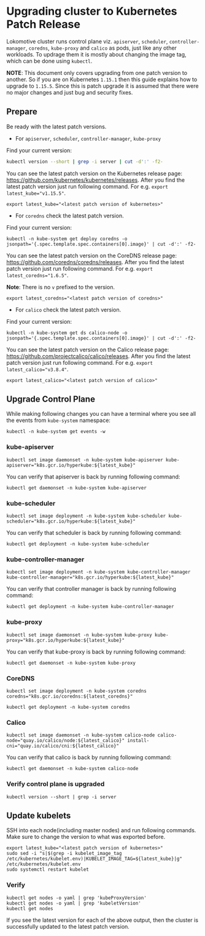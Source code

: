 # Upgrading cluster to Kubernetes Patch Release

Lokomotive cluster runs control plane viz. `apiserver`, `scheduler`, `controller-manager`, `coredns`, `kube-proxy` and `calico` as pods, just like any other workloads. To updrage them it is mostly about changing the image tag, which can be done using `kubectl`.

**NOTE**: This document only covers upgrading from one patch version to another. So if you are on Kubernetes `1.15.1` then this guide explains how to upgrade to `1.15.5`. Since this is patch upgrade it is assumed that there were no major changes and just bug and security fixes.

## Prepare

Be ready with the latest patch versions.

* For `apiserver`, `scheduler`, `controller-manager`, `kube-proxy`

Find your current version:

```bash
kubectl version --short | grep -i server | cut -d':' -f2-
```

You can see the latest patch version on the Kubernetes release page: https://github.com/kubernetes/kubernetes/releases. After you find the latest patch version just run following command. For e.g. `export latest_kube="v1.15.5"`.

```
export latest_kube="<latest patch version of kubernetes>"
```

* For `coredns` check the latest patch version.

Find your current version:

```
kubectl -n kube-system get deploy coredns -o jsonpath='{.spec.template.spec.containers[0].image}' | cut -d':' -f2-
```

You can see the latest patch version on the CoreDNS release page: https://github.com/coredns/coredns/releases. After you find the latest patch version just run following command. For e.g. `export latest_coredns="1.6.5"`.

**Note**: There is no `v` prefixed to the version.

```
export latest_coredns="<latest patch version of coredns>"
```

* For `calico` check the latest patch version.

Find your current version:

```
kubectl -n kube-system get ds calico-node -o jsonpath='{.spec.template.spec.containers[0].image}' | cut -d':' -f2-
```

You can see the latest patch version on the Calico release page: https://github.com/projectcalico/calico/releases. After you find the latest patch version just run following command. For e.g. `export latest_calico="v3.8.4"`.

```
export latest_calico="<latest patch version of calico>"
```

## Upgrade Control Plane

While making following changes you can have a terminal where you see all the events from `kube-system` namespace:

```
kubectl -n kube-system get events -w
```

### kube-apiserver

```
kubectl set image daemonset -n kube-system kube-apiserver kube-apiserver="k8s.gcr.io/hyperkube:${latest_kube}"
```

You can verify that apiserver is back by running following command:

```
kubectl get daemonset -n kube-system kube-apiserver
```

### kube-scheduler

```
kubectl set image deployment -n kube-system kube-scheduler kube-scheduler="k8s.gcr.io/hyperkube:${latest_kube}"
```

You can verify that scheduler is back by running following command:

```
kubectl get deployment -n kube-system kube-scheduler
```

### kube-controller-manager

```
kubectl set image deployment -n kube-system kube-controller-manager kube-controller-manager="k8s.gcr.io/hyperkube:${latest_kube}"
```

You can verify that controller manager is back by running following command:

```
kubectl get deployment -n kube-system kube-controller-manager
```

### kube-proxy

```
kubectl set image daemonset -n kube-system kube-proxy kube-proxy="k8s.gcr.io/hyperkube:${latest_kube}"
```

You can verify that kube-proxy is back by running following command:

```
kubectl get daemonset -n kube-system kube-proxy
```

### CoreDNS

```
kubectl set image deployment -n kube-system coredns coredns="k8s.gcr.io/coredns:${latest_coredns}"
```

```
kubectl get deployment -n kube-system coredns
```

### Calico

```
kubectl set image daemonset -n kube-system calico-node calico-node="quay.io/calico/node:${latest_calico}" install-cni="quay.io/calico/cni:${latest_calico}"
```

You can verify that calico is back by running following command:

```
kubectl get daemonset -n kube-system calico-node
```

### Verify control plane is upgraded

```
kubectl version --short | grep -i server
```

## Update kubelets

SSH into each node(including master nodes) and run following commands. Make sure to change the version to what was exported before.

```
export latest_kube="<latest patch version of kubernetes>"
sudo sed -i "s|$(grep -i kubelet_image_tag /etc/kubernetes/kubelet.env)|KUBELET_IMAGE_TAG=${latest_kube}|g" /etc/kubernetes/kubelet.env
sudo systemctl restart kubelet
```
### Verify

```
kubectl get nodes -o yaml | grep 'kubeProxyVersion'
kubectl get nodes -o yaml | grep 'kubeletVersion'
kubectl get nodes
```

If you see the latest version for each of the above output, then the cluster is successfully updated to the latest patch version.
